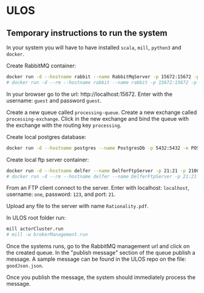 # ULOS

## Temporary instructions to run the system

In your system you will have to have installed `scala`, `mill`, `python3` and `docker`.

Create RabbitMQ container:

```zsh
docker run -d --hostname rabbit --name RabbitMqServer -p 15672:15672 -p 5672:5672 rabbitmq:management
# docker run -d --rm --hostname rabbit --name rabbit -p 15672:15672 -p 5672:5672 rabbitmq:management
```

In your browser go to the url: http://localhost:15672.
Enter with the username: `guest` and password `guest`.

Create a new queue called `processing-queue`.
Create a new exchange called `processing-exchange`.
Click in the new exchange and bind the queue with the exchange with the routing key `processing`.

Create local postgres database:

```zsh
docker run -d --hostname postgres --name PostgresDb -p 5432:5432 -e POSTGRES_PASSWORD=guest postgres:latest
```

Create local ftp server container:

```zsh
docker run -d --hostname delfer --name DelferFtpServer -p 21:21 -p 21000-21010:21000-21010 -e USERS="one|123" -e ADDRESS=localhost delfer/alpine-ftp-server:latest
# docker run -d --rm --hostname delfer --name DelferFtpServer -p 21:21 delfer/alpine-ftp-server:latest
```

From an FTP client connect to the server.
Enter with localhost: `localhost`, username: `one`, password: `123`, and port: `21`.

Upload any file to the server with name `Rationality.pdf`.

In ULOS root folder run:

```zsh
mill actorCluster.run
# mill -w brokerManagement.run
```

Once the systems runs, go to the RabbitMQ management url and click on the created queue.
In the "publish message" section of the queue publish a message. A sample message can be found in the ULOS repo on the file: `goodJson.json`.

Once you publish the message, the system should immediately process the message.

